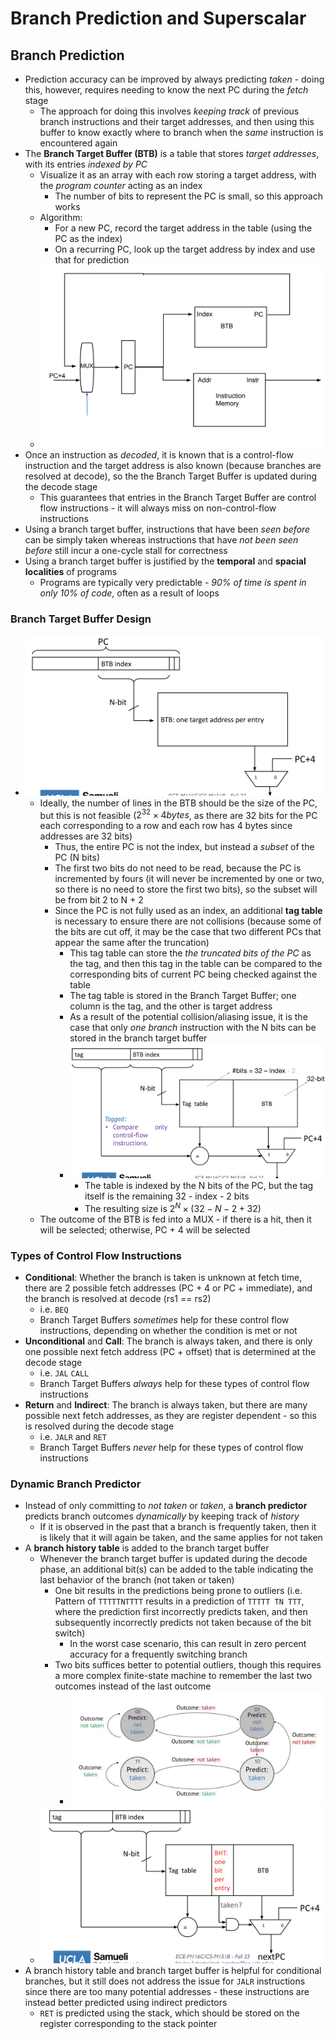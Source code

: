 # Branch Prediction and Superscalar
## Branch Prediction
- Prediction accuracy can be improved by always predicting *taken* - doing this, however, requires needing to know the next PC during the *fetch* stage
  - The approach for doing this involves *keeping track* of previous branch instructions and their target addresses, and then using this buffer to know exactly where to branch when the *same* instruction is encountered again
- The **Branch Target Buffer (BTB)** is a table that stores *target addresses*, with its entries *indexed by PC*
  - Visualize it as an array with each row storing a target address, with the *program counter* acting as an index
    - The number of bits to represent the PC is small, so this approach works
  - Algorithm:
    - For a new PC, record the target address in the table (using the PC as the index)
    - On a recurring PC, look up the target address by index and use that for prediction
  - ![Branch Target Buffer](/./Images/Branch_Table_Predictor.png)
- Once an instruction as *decoded*, it is known that is a control-flow instruction and the target address is also known (because branches are resolved at decode), so the the Branch Target Buffer is updated during the decode stage
  - This guarantees that entries in the Branch Target Buffer are control flow instructions - it will always miss on non-control-flow instructions
- Using a branch target buffer, instructions that have been *seen before* can be simply taken whereas instructions that have *not been seen before* still incur a one-cycle stall for correctness
- Using a branch target buffer is justified by the **temporal** and **spacial localities** of programs
  - Programs are typically very predictable - *90% of time is spent in only 10% of code*, often as a result of loops 
### Branch Target Buffer Design
- ![Branch Target Buffer Design](./Images/Branch_Target_Buffer_Design.png)
  - Ideally, the number of lines in the BTB should be the size of the PC, but this is not feasible ($2^{32} \times 4 bytes$, as there are 32 bits for the PC each corresponding to a row and each row has 4 bytes since addresses are 32 bits)
    - Thus, the entire PC is not the index, but instead a *subset* of the PC (N bits)
    - The first two bits do not need to be read, because the PC is incremented by fours (it will never be incremented by one or two, so there is no need to store the first two bits), so the subset will be from bit 2 to N + 2
    - Since the PC is not fully used as an index, an additional **tag table** is necessary to ensure there are not collisions (because some of the bits are cut off, it may be the case that two different PCs that appear the same after the truncation)
      - This tag table can store the *the truncated bits of the PC* as the tag, and then this tag in the table can be compared to the corresponding bits of current PC being checked against the table 
      - The tag table is stored in the Branch Target Buffer; one column is the tag, and the other is target address
      - As a result of the potential collision/aliasing issue, it is the case that only *one branch* instruction with the N bits can be stored in the branch target buffer
      - ![Tag Table](./Images/Tag_Table.png)
        - The table is indexed by the N bits of the PC, but the tag itself is the remaining 32 - index - 2 bits
        - The resulting size is $2^{N} \times (32 - N - 2 + 32)$
  - The outcome of the BTB is fed into a MUX - if there is a hit, then it will be selected; otherwise, PC + 4 will be selected
### Types of Control Flow Instructions
- **Conditional**: Whether the branch is taken is unknown at fetch time, there are 2 possible fetch addresses (PC + 4 or PC + immediate), and the branch is resolved at decode (rs1 == rs2)
  - i.e. `BEQ`
  - Branch Target Buffers *sometimes* help for these control flow instructions, depending on whether the condition is met or not
- **Unconditional** and **Call**: The branch is always taken, and there is only one possible next fetch address (PC + offset) that is determined at the decode stage
  - i.e. `JAL` `CALL`
  - Branch Target Buffers *always* help for these types of control flow instructions
- **Return** and **Indirect**: The branch is always taken, but there are many possible next fetch addresses, as they are register dependent - so this is resolved during the decode stage
  - i.e. `JALR` and `RET`
  - Branch Target Buffers *never* help for these types of control flow instructions 
### Dynamic Branch Predictor
- Instead of only committing to *not taken* or *taken*, a **branch predictor** predicts branch outcomes *dynamically* by keeping track of *history*
  - If it is observed in the past that a branch is frequently taken, then it is likely that it will again be taken, and the same applies for not taken
- A **branch history table** is added to the branch target buffer
  - Whenever the branch target buffer is updated during the decode phase, an additional bit(s) can be added to the table indicating the last behavior of the branch (not taken or taken)
    - One bit results in the predictions being prone to outliers (i.e. Pattern of `TTTTTNTTTT` results in a prediction of `TTTTT TN TTT`, where the prediction first incorrectly predicts taken, and then subsequently incorrectly predicts not taken because of the bit switch)
      - In the worst case scenario, this can result in zero percent accuracy for a frequently switching branch
    - Two bits suffices better to potential outliers, though this requires a more complex finite-state machine to remember the last two outcomes instead of the last outcome
      - ![](./Images/2_Bit_BHT_FSM.png) 
  - ![Branch History Table](./Images/Branch_History_Table.png)
- A branch history table and branch target buffer is helpful for conditional branches, but it still does not address the issue for `JALR` instructions since there are too many potential addresses - these instructions are instead better predicted using indirect predictors
  - `RET` is predicted using the stack, which should be stored on the register corresponding to the stack pointer